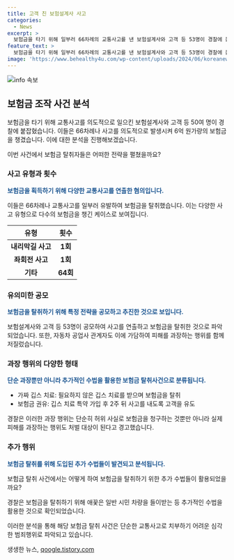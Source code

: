 ```yaml
---
title: 고객 친 보험설계사 사고
categories:
  - News
excerpt: >
  보험금을 타기 위해 일부러 66차례의 교통사고를 낸 보험설계사와 고객 등 53명이 경찰에 붙잡혔다. 이들은 보험금을 6억 원에 이르는 규모로 타냈다. 또한 깁스 치료 특약을 가입한 후 일부러 사고를 내도록 유도하고, 보험금을 받기 위해 필요하지 않은 치료를 받는 등 허위 사실과 과장된 행위로 보험금을 취득한 것으로 밝혀졌다. 이 같은 사실에 대해 경찰은 단순 피해 과장뿐만 아니라 허위 사실로 보험금을 청구하는 행위에 대해서도 엄중한 처벌을 강조했다. 
feature_text: >
  보험금을 타기 위해 일부러 66차례의 교통사고를 낸 보험설계사와 고객 등 53명이 경찰에 붙잡혔다. 이들은 보험금을 6억 원에 이르는 규모로 타냈다. 또한 깁스 치료 특약을 가입한 후 일부러 사고를 내도록 유도하고, 보험금을 받기 위해 필요하지 않은 치료를 받는 등 허위 사실과 과장된 행위로 보험금을 취득한 것으로 밝혀졌다. 이 같은 사실에 대해 경찰은 단순 피해 과장뿐만 아니라 허위 사실로 보험금을 청구하는 행위에 대해서도 엄중한 처벌을 강조했다. 
image: 'https://www.behealthy4u.com/wp-content/uploads/2024/06/koreanews.jpg'
---
```


<p><img src="https://www.behealthy4u.com/wp-content/uploads/2024/06/koreanews.jpg" alt="info 속보" /></p>

<h2 data-ke-size="size26">보험금 조작 사건 분석</h2>

<p>보험금을 타기 위해 교통사고를 의도적으로 일으킨 보험설계사와 고객 등 50여 명이 경찰에 붙잡혔습니다. 이들은 66차례나 사고를 의도적으로 발생시켜 6억 원가량의 보험금을 챙겼습니다. 이에 대한 분석을 진행해보겠습니다.</p>

<p data-ke-size="size16">이번 사건에서 보험금 탈취자들은 어떠한 전략을 펼쳤을까요?</p>

<h3>사고 유형과 횟수</h3>

<p><b><span style="color: #1a5490;">보험금을 획득하기 위해 다양한 교통사고를 연출한 혐의입니다.</span></b></p>

<p>이들은 66차례나 교통사고를 일부러 유발하여 보험금을 탈취했습니다. 이는 다양한 사고 유형으로 다수의 보험금을 챙긴 케이스로 보여집니다.</p>

<table>
  <thead>
    <tr>
      <th>유형</th>
      <th>횟수</th>
    </tr>
  </thead>
  <tbody>
    <tr>
      <td style="text-align: center; height: 17px;"><b>내리막길 사고</b></td>
      <td style="text-align: center; height: 17px;"><b>1회</b></td>
    </tr>
    <tr>
      <td style="text-align: center; height: 17px;"><b>좌회전 사고</b></td>
      <td style="text-align: center; height: 17px;"><b>1회</b></td>
    </tr>
    <tr>
      <td style="text-align: center; height: 17px;"><b>기타</b></td>
      <td style="text-align: center; height: 17px;"><b>64회</b></td>
    </tr>
  </tbody>
</table>

<h3>유의미한 공모</h3>

<p><b><span style="color: #1a5490;">보험금을 탈취하기 위해 특정 전략을 공모하고 추진한 것으로 보입니다.</span></b></p>

<p>보험설계사와 고객 등 53명이 공모하여 사고를 연출하고 보험금을 탈취한 것으로 파악되었습니다. 또한, 자동차 공업사 관계자도 이에 가담하여 피해를 과장하는 행위를 함께 저질렀습니다.</p>

<h3>과장 행위의 다양한 형태</h3>

<p><b><span style="color: #1a5490;">단순 과장뿐만 아니라 추가적인 수법을 활용한 보험금 탈취사건으로 분류됩니다.</span></b></p>

<ul>
<li>가짜 깁스 치료: 필요하지 않은 깁스 치료를 받으며 보험금을 탈취</li>
<li>보험금 권유: 깁스 치료 특약 가입 후 2주 뒤 사고를 내도록 고객을 유도</li>
</ul>

<p>경찰은 이러한 과장 행위는 단순히 허위 사실로 보험금을 청구하는 것뿐만 아니라 실제 피해를 과장하는 행위도 처벌 대상이 된다고 경고했습니다.</p>

<h3>추가 행위</h3>

<p><b><span style="color: #1a5490;">보험금 탈취를 위해 도입된 추가 수법들이 발견되고 분석됩니다.</span></b></p>

<p data-ke-size="size16">보험금 탈취 사건에서는 어떻게 하여 보험금을 탈취하기 위한 추가 수법들이 활용되었을까요?</p>

<p>경찰은 보험금을 탈취하기 위해 애꿎은 일반 시민 차량을 들이받는 등 추가적인 수법을 활용한 것으로 확인되었습니다.</p>

<p>이러한 분석을 통해 해당 보험금 탈취 사건은 단순한 교통사고로 치부하기 어려운 심각한 범죄행위로 파악되고 있습니다.</p>
생생한 뉴스, <a href="https://qoogle.tistory.com" rel="dofollow">qoogle.tistory.com</a>


